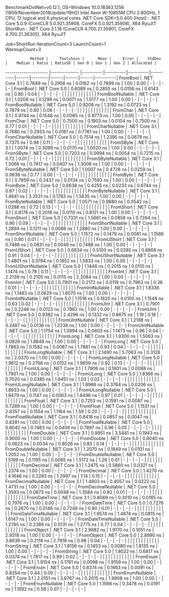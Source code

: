 
BenchmarkDotNet=v0.12.1, OS=Windows 10.0.18363.1256 (1909/November2018Update/19H2)
Intel Xeon W-10855M CPU 2.80GHz, 1 CPU, 12 logical and 6 physical cores
.NET Core SDK=5.0.400
  [Host]   : .NET Core 5.0.9 (CoreCLR 5.0.921.35908, CoreFX 5.0.921.35908), X64 RyuJIT
  ShortRun : .NET Core 3.1.18 (CoreCLR 4.700.21.35901, CoreFX 4.700.21.36305), X64 RyuJIT

Job=ShortRun  IterationCount=3  LaunchCount=1  
WarmupCount=3  

               Method |     Toolchain |      Mean |     Error |    StdDev |    Median | Ratio | RatioSD | Gen 0 | Gen 1 | Gen 2 | Allocated |
--------------------- |-------------- |----------:|----------:|----------:|----------:|------:|--------:|------:|------:|------:|----------:|
             FromBool | .NET Core 3.1 | 0.7649 ns | 0.2956 ns | 0.0162 ns | 0.7699 ns |  1.00 |    0.00 |     - |     - |     - |         - |
             FromBool | .NET Core 5.0 | 0.6089 ns | 0.2855 ns | 0.0156 ns | 0.6143 ns |  0.80 |    0.04 |     - |     - |     - |         - |
                      |               |           |           |           |           |       |         |       |       |       |           |
     FromBoolNullable | .NET Core 3.1 | 1.0208 ns | 0.1299 ns | 0.0071 ns | 1.0177 ns |  1.00 |    0.00 |     - |     - |     - |         - |
     FromBoolNullable | .NET Core 5.0 | 0.8208 ns | 1.3192 ns | 0.0723 ns | 0.7879 ns |  0.80 |    0.06 |     - |     - |     - |         - |
                      |               |           |           |           |           |       |         |       |       |       |           |
             FromChar | .NET Core 3.1 | 0.9744 ns | 0.1548 ns | 0.0085 ns | 0.9773 ns |  1.00 |    0.00 |     - |     - |     - |         - |
             FromChar | .NET Core 5.0 | 0.7500 ns | 0.1903 ns | 0.0104 ns | 0.7500 ns |  0.77 |    0.01 |     - |     - |     - |         - |
                      |               |           |           |           |           |       |         |       |       |       |           |
     FromCharNullable | .NET Core 3.1 | 0.7680 ns | 0.2933 ns | 0.0161 ns | 0.7761 ns |  1.00 |    0.00 |     - |     - |     - |         - |
     FromCharNullable | .NET Core 5.0 | 0.7514 ns | 1.2395 ns | 0.0679 ns | 0.7375 ns |  0.98 |    0.11 |     - |     - |     - |         - |
                      |               |           |           |           |           |       |         |       |       |       |           |
            FromSByte | .NET Core 3.1 | 1.0074 ns | 0.3099 ns | 0.0170 ns | 1.0020 ns |  1.00 |    0.00 |     - |     - |     - |         - |
            FromSByte | .NET Core 5.0 | 0.7203 ns | 0.0994 ns | 0.0054 ns | 0.7215 ns |  0.72 |    0.01 |     - |     - |     - |         - |
                      |               |           |           |           |           |       |         |       |       |       |           |
    FromSByteNullable | .NET Core 3.1 | 1.3066 ns | 0.7417 ns | 0.0407 ns | 1.3008 ns |  1.00 |    0.00 |     - |     - |     - |         - |
    FromSByteNullable | .NET Core 5.0 | 1.0007 ns | 0.4728 ns | 0.0259 ns | 0.9936 ns |  0.77 |    0.00 |     - |     - |     - |         - |
                      |               |           |           |           |           |       |         |       |       |       |           |
             FromByte | .NET Core 3.1 | 0.7659 ns | 0.2437 ns | 0.0134 ns | 0.7583 ns |  1.00 |    0.00 |     - |     - |     - |         - |
             FromByte | .NET Core 5.0 | 0.6638 ns | 0.4255 ns | 0.0233 ns | 0.6744 ns |  0.87 |    0.02 |     - |     - |     - |         - |
                      |               |           |           |           |           |       |         |       |       |       |           |
     FromByteNullable | .NET Core 3.1 | 1.4841 ns | 3.2531 ns | 0.1783 ns | 1.5635 ns |  1.00 |    0.00 |     - |     - |     - |         - |
     FromByteNullable | .NET Core 5.0 | 1.0571 ns | 0.9880 ns | 0.0542 ns | 1.0288 ns |  0.72 |    0.13 |     - |     - |     - |         - |
                      |               |           |           |           |           |       |         |       |       |       |           |
            FromShort | .NET Core 3.1 | 0.8176 ns | 0.2016 ns | 0.0110 ns | 0.8121 ns |  1.00 |    0.00 |     - |     - |     - |         - |
            FromShort | .NET Core 5.0 | 0.7331 ns | 1.5661 ns | 0.0858 ns | 0.7264 ns |  0.90 |    0.09 |     - |     - |     - |         - |
                      |               |           |           |           |           |       |         |       |       |       |           |
    FromShortNullable | .NET Core 3.1 | 1.2894 ns | 0.1211 ns | 0.0066 ns | 1.2880 ns |  1.00 |    0.00 |     - |     - |     - |         - |
    FromShortNullable | .NET Core 5.0 | 1.1572 ns | 0.1479 ns | 0.0081 ns | 1.1589 ns |  0.90 |    0.01 |     - |     - |     - |         - |
                      |               |           |           |           |           |       |         |       |       |       |           |
           FromUShort | .NET Core 3.1 | 0.7486 ns | 0.0831 ns | 0.0046 ns | 0.7488 ns |  1.00 |    0.00 |     - |     - |     - |         - |
           FromUShort | .NET Core 5.0 | 0.6834 ns | 0.5100 ns | 0.0280 ns | 0.6868 ns |  0.91 |    0.04 |     - |     - |     - |         - |
                      |               |           |           |           |           |       |         |       |       |       |           |
   FromUShortNullable | .NET Core 3.1 | 1.4801 ns | 3.3794 ns | 0.1852 ns | 1.5833 ns |  1.00 |    0.00 |     - |     - |     - |         - |
   FromUShortNullable | .NET Core 5.0 | 1.1448 ns | 0.2015 ns | 0.0110 ns | 1.1474 ns |  0.78 |    0.11 |     - |     - |     - |         - |
                      |               |           |           |           |           |       |         |       |       |       |           |
              FromInt | .NET Core 3.1 | 2.2139 ns | 0.2105 ns | 0.0115 ns | 2.2084 ns |  1.00 |    0.00 |     - |     - |     - |         - |
              FromInt | .NET Core 5.0 | 0.7901 ns | 0.2172 ns | 0.0119 ns | 0.7963 ns |  0.36 |    0.01 |     - |     - |     - |         - |
                      |               |           |           |           |           |       |         |       |       |       |           |
      FromIntNullable | .NET Core 3.1 | 1.8336 ns | 1.1483 ns | 0.0629 ns | 1.8070 ns |  1.00 |    0.00 |     - |     - |     - |         - |
      FromIntNullable | .NET Core 5.0 | 1.1516 ns | 0.1820 ns | 0.0100 ns | 1.1548 ns |  0.63 |    0.02 |     - |     - |     - |         - |
                      |               |           |           |           |           |       |         |       |       |       |           |
             FromUInt | .NET Core 3.1 | 0.7901 ns | 0.2248 ns | 0.0123 ns | 0.7862 ns |  1.00 |    0.00 |     - |     - |     - |         - |
             FromUInt | .NET Core 5.0 | 0.9382 ns | 2.4296 ns | 0.1332 ns | 0.8675 ns |  1.19 |    0.18 |     - |     - |     - |         - |
                      |               |           |           |           |           |       |         |       |       |       |           |
     FromUIntNullable | .NET Core 3.1 | 1.2198 ns | 0.2487 ns | 0.0136 ns | 1.2238 ns |  1.00 |    0.00 |     - |     - |     - |         - |
     FromUIntNullable | .NET Core 5.0 | 1.1754 ns | 1.0994 ns | 0.0603 ns | 1.1473 ns |  0.96 |    0.04 |     - |     - |     - |         - |
                      |               |           |           |           |           |       |         |       |       |       |           |
             FromLong | .NET Core 3.1 | 1.9300 ns | 1.5063 ns | 0.0826 ns | 1.8848 ns |  1.00 |    0.00 |     - |     - |     - |         - |
             FromLong | .NET Core 5.0 | 1.7863 ns | 0.1582 ns | 0.0087 ns | 1.7861 ns |  0.93 |    0.04 |     - |     - |     - |         - |
                      |               |           |           |           |           |       |         |       |       |       |           |
     FromLongNullable | .NET Core 3.1 | 2.1490 ns | 5.7063 ns | 0.3128 ns | 2.0370 ns |  1.00 |    0.00 |     - |     - |     - |         - |
     FromLongNullable | .NET Core 5.0 | 1.9612 ns | 0.2766 ns | 0.0152 ns | 1.9659 ns |  0.92 |    0.13 |     - |     - |     - |         - |
                      |               |           |           |           |           |       |         |       |       |       |           |
            FromULong | .NET Core 3.1 | 1.7906 ns | 0.1601 ns | 0.0088 ns | 1.7901 ns |  1.00 |    0.00 |     - |     - |     - |         - |
            FromULong | .NET Core 5.0 | 1.8366 ns | 0.7020 ns | 0.0385 ns | 1.8451 ns |  1.03 |    0.02 |     - |     - |     - |         - |
                      |               |           |           |           |           |       |         |       |       |       |           |
    FromULongNullable | .NET Core 3.1 | 1.8966 ns | 0.3764 ns | 0.0206 ns | 1.8933 ns |  1.00 |    0.00 |     - |     - |     - |         - |
    FromULongNullable | .NET Core 5.0 | 1.8479 ns | 0.1147 ns | 0.0063 ns | 1.8496 ns |  0.97 |    0.01 |     - |     - |     - |         - |
                      |               |           |           |           |           |       |         |       |       |       |           |
            FromFloat | .NET Core 3.1 | 0.7253 ns | 0.1591 ns | 0.0087 ns | 0.7289 ns |  1.00 |    0.00 |     - |     - |     - |         - |
            FromFloat | .NET Core 5.0 | 1.1531 ns | 2.8357 ns | 0.1554 ns | 1.1164 ns |  1.59 |    0.20 |     - |     - |     - |         - |
                      |               |           |           |           |           |       |         |       |       |       |           |
    FromFloatNullable | .NET Core 3.1 | 0.8418 ns | 0.0857 ns | 0.0047 ns | 0.8391 ns |  1.00 |    0.00 |     - |     - |     - |         - |
    FromFloatNullable | .NET Core 5.0 | 0.8042 ns | 0.7463 ns | 0.0409 ns | 0.7897 ns |  0.96 |    0.05 |     - |     - |     - |         - |
                      |               |           |           |           |           |       |         |       |       |       |           |
           FromDouble | .NET Core 3.1 | 0.9951 ns | 3.5441 ns | 0.1943 ns | 0.9000 ns |  1.00 |    0.00 |     - |     - |     - |         - |
           FromDouble | .NET Core 5.0 | 0.8040 ns | 0.0623 ns | 0.0034 ns | 0.8026 ns |  0.83 |    0.14 |     - |     - |     - |         - |
                      |               |           |           |           |           |       |         |       |       |       |           |
   FromDoubleNullable | .NET Core 3.1 | 1.2070 ns | 0.1849 ns | 0.0101 ns | 1.2052 ns |  1.00 |    0.00 |     - |     - |     - |         - |
   FromDoubleNullable | .NET Core 5.0 | 1.5199 ns | 0.1195 ns | 0.0065 ns | 1.5172 ns |  1.26 |    0.01 |     - |     - |     - |         - |
                      |               |           |           |           |           |       |         |       |       |       |           |
          FromDecimal | .NET Core 3.1 | 1.2475 ns | 0.5860 ns | 0.0321 ns | 1.2374 ns |  1.00 |    0.00 |     - |     - |     - |         - |
          FromDecimal | .NET Core 5.0 | 1.4270 ns | 4.1646 ns | 0.2283 ns | 1.2997 ns |  1.14 |    0.15 |     - |     - |     - |         - |
                      |               |           |           |           |           |       |         |       |       |       |           |
  FromDecimalNullable | .NET Core 3.1 | 1.4803 ns | 0.4057 ns | 0.0222 ns | 1.4731 ns |  1.00 |    0.00 |     - |     - |     - |         - |
  FromDecimalNullable | .NET Core 5.0 | 1.3593 ns | 0.0873 ns | 0.0048 ns | 1.3584 ns |  0.92 |    0.01 |     - |     - |     - |         - |
                      |               |           |           |           |           |       |         |       |       |       |           |
         FromDateTime | .NET Core 3.1 | 0.8069 ns | 0.3010 ns | 0.0165 ns | 0.7976 ns |  1.00 |    0.00 |     - |     - |     - |         - |
         FromDateTime | .NET Core 5.0 | 0.7276 ns | 0.2670 ns | 0.0146 ns | 0.7246 ns |  0.90 |    0.01 |     - |     - |     - |         - |
                      |               |           |           |           |           |       |         |       |       |       |           |
 FromDateTimeNullable | .NET Core 3.1 | 1.6574 ns | 1.4874 ns | 0.0815 ns | 1.6147 ns |  1.00 |    0.00 |     - |     - |     - |         - |
 FromDateTimeNullable | .NET Core 5.0 | 1.2765 ns | 0.2389 ns | 0.0131 ns | 1.2775 ns |  0.77 |    0.04 |     - |     - |     - |         - |
                      |               |           |           |           |           |       |         |       |       |       |           |
           FromObject | .NET Core 3.1 | 2.9682 ns | 1.9170 ns | 0.1051 ns | 2.9318 ns |  1.00 |    0.00 |     - |     - |     - |         - |
           FromObject | .NET Core 5.0 | 2.8990 ns | 3.8638 ns | 0.2118 ns | 2.7918 ns |  0.98 |    0.04 |     - |     - |     - |         - |
                      |               |           |           |           |           |       |         |       |       |       |           |
           FromString | .NET Core 3.1 | 1.8156 ns | 0.1453 ns | 0.0080 ns | 1.8135 ns |  1.00 |    0.00 |     - |     - |     - |         - |
           FromString | .NET Core 5.0 | 1.8022 ns | 0.6817 ns | 0.0374 ns | 1.7817 ns |  0.99 |    0.02 |     - |     - |     - |         - |
                      |               |           |           |           |           |       |         |       |       |       |           |
             FromEnum | .NET Core 3.1 | 1.9104 ns | 0.1781 ns | 0.0098 ns | 1.9159 ns |  1.00 |    0.00 |     - |     - |     - |         - |
             FromEnum | .NET Core 5.0 | 0.8374 ns | 0.1663 ns | 0.0091 ns | 0.8354 ns |  0.44 |    0.00 |     - |     - |     - |         - |
                      |               |           |           |           |           |       |         |       |       |       |           |
     FromEnumNullable | .NET Core 3.1 | 2.0151 ns | 3.6767 ns | 0.2015 ns | 1.9908 ns |  1.00 |    0.00 |     - |     - |     - |         - |
     FromEnumNullable | .NET Core 5.0 | 1.1566 ns | 0.3478 ns | 0.0191 ns | 1.1592 ns |  0.58 |    0.07 |     - |     - |     - |         - |
